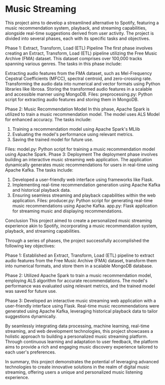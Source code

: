 # Music Streaming

This project aims to develop a streamlined alternative to Spotify, featuring a music recommendation system, playback, and streaming capabilities, alongside real-time suggestions derived from user activity. The project is divided into several phases, each with its specific tasks and objectives.

Phase 1: Extract, Transform, Load (ETL) Pipeline
The first phase involves creating an Extract, Transform, Load (ETL) pipeline utilizing the Free Music Archive (FMA) dataset. This dataset comprises over 100,000 tracks spanning various genres. The tasks in this phase include:

Extracting audio features from the FMA dataset, such as Mel-Frequency Cepstral Coefficients (MFCC), spectral centroid, and zero-crossing rate.
Transforming the audio data into numerical and vector formats using Python libraries like librosa.
Storing the transformed audio features in a scalable and accessible manner using MongoDB.
Files:
preprocessing.py: Python script for extracting audio features and storing them in MongoDB.

Phase 2: Music Recommendation Model
In this phase, Apache Spark is utilized to train a music recommendation model. The model uses ALS Model for enhanced accuracy. The tasks include:

1) Training a recommendation model using Apache Spark's MLlib
2) Evaluating the model's performance using relevant metrics.
3) Saving the trained model for future use.

Files:
model.py: Python script for training a music recommendation model using Apache Spark.
Phase 3: Deployment
The deployment phase involves building an interactive music streaming web application. The application dynamically generates music recommendations for users in real-time using Apache Kafka. The tasks include:

1) Developed a user-friendly web interface using frameworks like Flask.
2) Implementing real-time recommendation generation using Apache Kafka and historical playback data.
3) Ensuring seamless streaming and playback capabilities within the web application.
Files:
producer.py: Python script for generating real-time music recommendations using Apache Kafka.
app.py: Flask application for streaming music and displaying recommendations.


Conclusion
This project aimed to create a personalized music streaming experience akin to Spotify, incorporating a music recommendation system, playback, and streaming capabilities.

Through a series of phases, the project successfully accomplished the following key objectives:

Phase 1: Established an Extract, Transform, Load (ETL) pipeline to extract audio features from the Free Music Archive (FMA) dataset, transform them into numerical formats, and store them in a scalable MongoDB database.

Phase 2: Utilized Apache Spark to train a music recommendation model, employing ALS algorithm for accurate recommendations. The model's performance was evaluated using relevant metrics, and the trained model was saved for future use.

Phase 3: Developed an interactive music streaming web application with a user-friendly interface using Flask. Real-time music recommendations were generated using Apache Kafka, leveraging historical playback data to tailor suggestions dynamically.

By seamlessly integrating data processing, machine learning, real-time streaming, and web development technologies, this project showcases a holistic approach to building a personalized music streaming platform. Through continuous learning and adaptation to user feedback, the platform aims to provide a rich and engaging music discovery experience tailored to each user's preferences.

In summary, this project demonstrates the potential of leveraging advanced technologies to create innovative solutions in the realm of digital music streaming, offering users a unique and personalized music listening experience.
